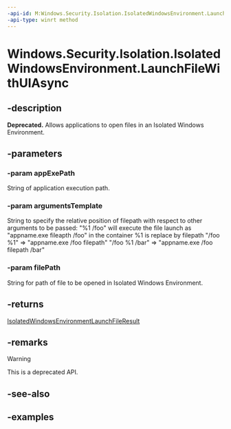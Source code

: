 ```yaml
---
-api-id: M:Windows.Security.Isolation.IsolatedWindowsEnvironment.LaunchFileWithUIAsync(System.String,System.String,System.String)
-api-type: winrt method
---
```


<!-- Method syntax.
public IAsyncOperation<IsolatedWindowsEnvironmentLaunchFileResult> IsolatedWindowsEnvironment.LaunchFileWithUIAsync(String appExePath, String argumentsTemplate, String filePath)
-->

# Windows.Security.Isolation.IsolatedWindowsEnvironment.LaunchFileWithUIAsync

## -description

**Deprecated.** Allows applications to open files in an Isolated Windows Environment.

## -parameters

### -param appExePath

String of application execution path.

### -param argumentsTemplate

String to specify the relative position of filepath with respect to other arguments to be passed:
"%1 /foo" will execute the file launch as "appname.exe fileapth /foo" in the container
%1 is replace by filepath
"/foo %1" => "appname.exe /foo filepath"
"/foo %1 /bar" => "appname.exe /foo filepath /bar"

### -param filePath

String for path of file to be opened in Isolated Windows Environment.

## -returns

[IsolatedWindowsEnvironmentLaunchFileResult](isolatedwindowsenvironmentlaunchfileresult.md)

## -remarks

> [!WARNING]
> This is a deprecated API.

## -see-also

## -examples
